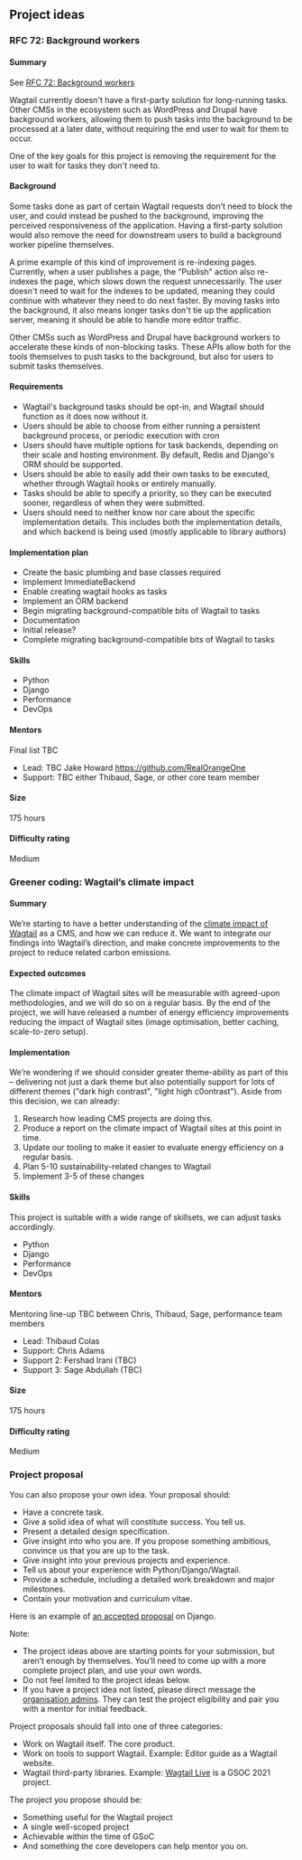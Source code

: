 ## Project ideas

### RFC 72: Background workers

#### Summary

See [RFC 72: Background workers](https://github.com/RealOrangeOne/wagtail-rfcs/blob/wagtail-background-workers/text/072-background-workers.md)

Wagtail currently doesn't have a first-party solution for long-running tasks. Other CMSs in the ecosystem such as WordPress and Drupal have background workers, allowing them to push tasks into the background to be processed at a later date, without requiring the end user to wait for them to occur.

One of the key goals for this project is removing the requirement for the user to wait for tasks they don't need to.

#### Background

Some tasks done as part of certain Wagtail requests don't need to block the user, and could instead be pushed to the background, improving the perceived responsiveness of the application. Having a first-party solution would also remove the need for downstream users to build a background worker pipeline themselves.

A prime example of this kind of improvement is re-indexing pages. Currently, when a user publishes a page, the "Publish" action also re-indexes the page, which slows down the request unnecessarily. The user doesn't need to wait for the indexes to be updated, meaning they could continue with whatever they need to do next faster. By moving tasks into the background, it also means longer tasks don't tie up the application server, meaning it should be able to handle more editor traffic.

Other CMSs such as WordPress and Drupal have background workers to accelerate these kinds of non-blocking tasks. These APIs allow both for the tools themselves to push tasks to the background, but also for users to submit tasks themselves.

#### Requirements

- Wagtail's background tasks should be opt-in, and Wagtail should function as it does now without it.
- Users should be able to choose from either running a persistent background process, or periodic execution with cron
- Users should have multiple options for task backends, depending on their scale and hosting environment. By default, Redis and Django's ORM should be supported.
- Users should be able to easily add their own tasks to be executed, whether through Wagtail hooks or entirely manually.
- Tasks should be able to specify a priority, so they can be executed sooner, regardless of when they were submitted.
- Users should need to neither know nor care about the specific implementation details. This includes both the implementation details, and which backend is being used (mostly applicable to library authors)

#### Implementation plan

- Create the basic plumbing and base classes required
- Implement ImmediateBackend
- Enable creating wagtail hooks as tasks
- Implement an ORM backend
- Begin migrating background-compatible bits of Wagtail to tasks
- Documentation
- Initial release?
- Complete migrating background-compatible bits of Wagtail to tasks

#### Skills

- Python
- Django
- Performance
- DevOps

#### Mentors

Final list TBC

- Lead: TBC Jake Howard https://github.com/RealOrangeOne
- Support: TBC either Thibaud, Sage, or other core team member

#### Size

175 hours

#### Difficulty rating

Medium

### Greener coding: Wagtail’s climate impact

#### Summary

We’re starting to have a better understanding of the [climate impact of Wagtail](https://github.com/wagtail/wagtail/discussions/8843) as a CMS, and how we can reduce it. We want to integrate our findings into Wagtail’s direction, and make concrete improvements to the project to reduce related carbon emissions.

#### Expected outcomes

The climate impact of Wagtail sites will be measurable with agreed-upon methodologies, and we will do so on a regular basis. By the end of the project, we will have released a number of energy efficiency improvements reducing the impact of Wagtail sites (image optimisation, better caching, scale-to-zero setup).

#### Implementation

We’re wondering if we should consider greater theme-ability as part of this – delivering not just a dark theme but also potentially support for lots of different themes ("dark high contrast", "light high c0ontrast"). Aside from this decision, we can already:

1. Research how leading CMS projects are doing this.
2. Produce a report on the climate impact of Wagtail sites at this point in time.
3. Update our tooling to make it easier to evaluate energy efficiency on a regular basis.
4. Plan 5-10 sustainability-related changes to Wagtail
5. Implement 3-5 of these changes

#### Skills

This project is suitable with a wide range of skillsets, we can adjust tasks accordingly.

- Python
- Django
- Performance
- DevOps

#### Mentors

Mentoring line-up TBC between Chris, Thibaud, Sage, performance team members

- Lead: Thibaud Colas
- Support: Chris Adams
- Support 2: Fershad Irani (TBC)
- Support 3: Sage Abdullah (TBC)

#### Size

175 hours

#### Difficulty rating

Medium

### Project proposal

You can also propose your own idea. Your proposal should:

- Have a concrete task.
- Give a solid idea of what will constitute success. You tell us.
- Present a detailed design specification.
- Give insight into who you are. If you propose something ambitious, convince us that you are up to the task.
- Give insight into your previous projects and experience.
- Tell us about your experience with Python/Django/Wagtail.
- Provide a schedule, including a detailed work breakdown and major milestones.
- Contain your motivation and curriculum vitae.

Here is an example of [an accepted proposal](https://gist.github.com/chrismedrela/82cbda8d2a78a280a129) on Django.

Note:

- The project ideas above are starting points for your submission, but aren’t enough by themselves. You’ll need to come up with a more complete project plan, and use your own words.
- Do not feel limited to the project ideas below.
- If you have a project idea not listed, please direct message the [organisation admins](#organisation-admins). They can test the project eligibility and pair you with a mentor for initial feedback.

Project proposals should fall into one of three categories:

- Work on Wagtail itself. The core product.
- Work on tools to support Wagtail. Example: Editor guide as a Wagtail website.
- Wagtail third-party libraries. Example: [Wagtail Live](https://github.com/wagtail/wagtail-live) is a GSOC 2021 project.

The project you propose should be:

- Something useful for the Wagtail project
- A single well-scoped project
- Achievable within the time of GSoC
- And something the core developers can help mentor you on.
